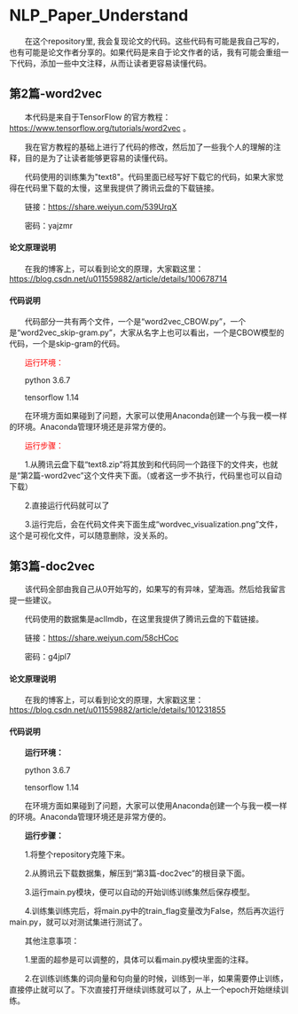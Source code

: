 # NLP_Paper_Understand
&ensp;&ensp;&ensp;&ensp;在这个repository里, 我会复现论文的代码。这些代码有可能是我自己写的，也有可能是论文作者分享的。如果代码是来自于论文作者的话，我有可能会重组一下代码，添加一些中文注释，从而让读者更容易读懂代码。

## 第2篇-word2vec

&ensp;&ensp;&ensp;&ensp;本代码是来自于TensorFlow 的官方教程： https://www.tensorflow.org/tutorials/word2vec 。

&ensp;&ensp;&ensp;&ensp;我在官方教程的基础上进行了代码的修改，然后加了一些我个人的理解的注释，目的是为了让读者能够更容易的读懂代码。

&ensp;&ensp;&ensp;&ensp;代码使用的训练集为"text8"。代码里面已经写好下载它的代码，如果大家觉得在代码里下载的太慢，这里我提供了腾讯云盘的下载链接。

&ensp;&ensp;&ensp;&ensp;链接：https://share.weiyun.com/539UrqX 

&ensp;&ensp;&ensp;&ensp;密码：yajzmr

#### 论文原理说明

&ensp;&ensp;&ensp;&ensp;在我的博客上，可以看到论文的原理，大家戳这里：https://blog.csdn.net/u011559882/article/details/100678714

#### 代码说明

&ensp;&ensp;&ensp;&ensp;代码部分一共有两个文件，一个是“word2vec_CBOW.py”，一个是“word2vec_skip-gram.py”，大家从名字上也可以看出，一个是CBOW模型的代码，一个是skip-gram的代码。

&ensp;&ensp;&ensp;&ensp;<font color=red>运行环境：</font>

&ensp;&ensp;&ensp;&ensp;python 3.6.7

&ensp;&ensp;&ensp;&ensp;tensorflow 1.14

&ensp;&ensp;&ensp;&ensp;在环境方面如果碰到了问题，大家可以使用Anaconda创建一个与我一模一样的环境。Anaconda管理环境还是非常方便的。

&ensp;&ensp;&ensp;&ensp;<font color=red>运行步骤：</font>

&ensp;&ensp;&ensp;&ensp;1.从腾讯云盘下载“text8.zip”将其放到和代码同一个路径下的文件夹，也就是“第2篇-word2vec”这个文件夹下面。（或者这一步不执行，代码里也可以自动下载）

&ensp;&ensp;&ensp;&ensp;2.直接运行代码就可以了

&ensp;&ensp;&ensp;&ensp;3.运行完后，会在代码文件夹下面生成“wordvec_visualization.png”文件，这个是可视化文件，可以随意删除，没关系的。



## 第3篇-doc2vec

&ensp;&ensp;&ensp;&ensp;该代码全部由我自己从0开始写的，如果写的有异味，望海涵。然后给我留言提一些建议。

&ensp;&ensp;&ensp;&ensp;代码使用的数据集是aclImdb，在这里我提供了腾讯云盘的下载链接。

&ensp;&ensp;&ensp;&ensp;链接：https://share.weiyun.com/58cHCoc 

&ensp;&ensp;&ensp;&ensp;密码：g4jpl7

#### 论文原理说明

&ensp;&ensp;&ensp;&ensp;在我的博客上，可以看到论文的原理，大家戳这里：https://blog.csdn.net/u011559882/article/details/101231855

#### 代码说明

&ensp;&ensp;&ensp;&ensp;**运行环境：**

&ensp;&ensp;&ensp;&ensp;python 3.6.7

&ensp;&ensp;&ensp;&ensp;tensorflow 1.14

&ensp;&ensp;&ensp;&ensp;在环境方面如果碰到了问题，大家可以使用Anaconda创建一个与我一模一样的环境。Anaconda管理环境还是非常方便的。


&ensp;&ensp;&ensp;&ensp;**运行步骤：**

&ensp;&ensp;&ensp;&ensp;1.将整个repository克隆下来。

&ensp;&ensp;&ensp;&ensp;2.从腾讯云下载数据集，解压到“第3篇-doc2vec”的根目录下面。

&ensp;&ensp;&ensp;&ensp;3.运行main.py模块，便可以自动的开始训练训练集然后保存模型。

&ensp;&ensp;&ensp;&ensp;4.训练集训练完后，将main.py中的train_flag变量改为False，然后再次运行main.py，就可以对测试集进行测试了。

&ensp;&ensp;&ensp;&ensp;其他注意事项：

&ensp;&ensp;&ensp;&ensp;1.里面的超参是可以调整的，具体可以看main.py模块里面的注释。

&ensp;&ensp;&ensp;&ensp;2.在训练训练集的词向量和句向量的时候，训练到一半，如果需要停止训练，直接停止就可以了。下次直接打开继续训练就可以了，从上一个epoch开始继续训练。